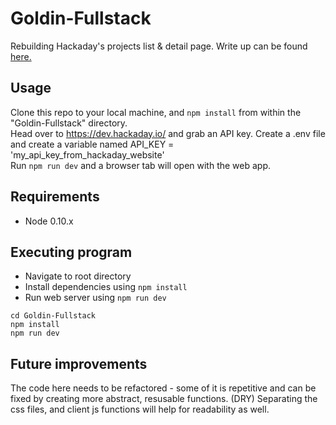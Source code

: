 # Goldin-Fullstack
Rebuilding Hackaday's projects list &amp; detail page. Write up can be found [here.](https://docs.google.com/document/d/1WP-cSH8p0pu5UNeZanZOGayIXHXunyE6LP70l_-WJvw/edit?usp=sharing)

## Usage
Clone this repo to your local machine, and `npm install` from within the "Goldin-Fullstack" directory.  
Head over to https://dev.hackaday.io/ and grab an API key. Create a .env file and create a variable named API_KEY = 'my_api_key_from_hackaday_website'  
Run `npm run dev` and a browser tab will open with the web app.

## Requirements

* Node 0.10.x

## Executing program

* Navigate to root directory
* Install dependencies using `npm install`
* Run web server using `npm run dev`
```
cd Goldin-Fullstack
npm install
npm run dev
```


## Future improvements
The code here needs to be refactored - some of it is repetitive and can be fixed by creating more abstract, resusable functions. (DRY) Separating the css files, and client js functions will help for readability as well.
